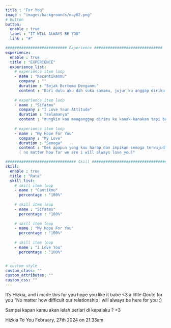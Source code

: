 ```yaml
---
title : "For You"
image : "images/backgrounds/may02.png"
# button
button:
  enable : true
  label : "IT WILL ALWAYS BE YOU"
  link : "#"

########################### Experience ##############################
experience:
  enable : true
  title : "EXPERIENCE"
  experience_list:
    # experience item loop
    - name : "Kecantikanmu"
      company : ""
      duration : "Sejak Bertemu Denganmu"
      content : "Dari dulu aku dah suka samamu, jujur ku anggap diriku beruntung bisa bersama bidadari sepertimu FROM as always your man kia."
      
    # experience item loop
    - name : "Sifatmu"
      company : "I Love Your Attitude"
      duration : "selamanya"
      content : "mungkin kau menganggap dirimu ke kanak-kanakan tapi bagiku itu sempurna dan aku menghargai mu dengan sepenuh hati dan senang melihat senyum mu ."
      
    # experience item loop
    - name : "My Hope For You"
      company : "My Love"
      duration : "Semoga"
      content : "Dek apapun yang kau harap dan impikan semoga terwujud yaa, apapun yg kau lakukan dan pilih selama kau senang. keinginan ku sudah terwujud 
      ( no matter how far we are i will always love you)"

############################### Skill #################################
skill:
  enable : true
  title : "Rate"
  skill_list:
    # skill item loop
    - name : "Cantikmu"
      percentage : "100%"
      
    # skill item loop
    - name : "Sifatmu"
      percentage : "100%"
      
    # skill item loop
    - name : "My Hope For You"
      percentage : "100%"
      
    # skill item loop
    - name : "I Love You"
      percentage : "100%"


# custom style
custom_class: "" 
custom_attributes: "" 
custom_css: ""
---
```


It’s Hizkia, and i made this for you hope you like it babe <3
a little Qoute for you “No matter how difficult our relationship i will always be here for you :)

Sampai kapan kamu akan lelah berlari di kepalaku ? <3


Hizkia To You
February, 27th 2024 on 21.33am